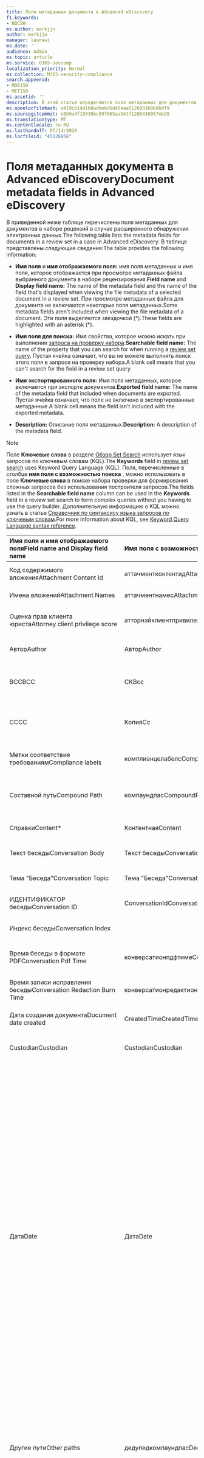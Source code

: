 ```yaml
---
title: Поля метаданных документа в Advanced eDiscovery
f1.keywords:
- NOCSH
ms.author: markjjo
author: markjjo
manager: laurawi
ms.date: ''
audience: Admin
ms.topic: article
ms.service: O365-seccomp
localization_priority: Normal
ms.collection: M365-security-compliance
search.appverid:
- MOE150
- MET150
ms.assetid: ''
description: В этой статье определяются поля метаданных для документов в наборе проверки в случае Advanced eDiscovery в Microsoft 365.
ms.openlocfilehash: e419cb14d1b0adbebd6d45aaa5120933b060bdf9
ms.sourcegitcommit: e8b9a4f18330bc09f665aa941f1286436057eb28
ms.translationtype: MT
ms.contentlocale: ru-RU
ms.lasthandoff: 07/14/2020
ms.locfileid: "45126956"
---
```

# <a name="document-metadata-fields-in-advanced-ediscovery"></a><span data-ttu-id="93da4-103">Поля метаданных документа в Advanced eDiscovery</span><span class="sxs-lookup"><span data-stu-id="93da4-103">Document metadata fields in Advanced eDiscovery</span></span>

<span data-ttu-id="93da4-104">В приведенной ниже таблице перечислены поля метаданных для документов в наборе рецензий в случае расширенного обнаружения электронных данных.</span><span class="sxs-lookup"><span data-stu-id="93da4-104">The following table lists the metadata fields for documents in a review set in a case in Advanced eDiscovery.</span></span> <span data-ttu-id="93da4-105">В таблице представлены следующие сведения:</span><span class="sxs-lookup"><span data-stu-id="93da4-105">The table provides the following information:</span></span>

- <span data-ttu-id="93da4-106">**Имя поля** и **имя отображаемого поля:** имя поля метаданных и имя поля, которое отображается при просмотре метаданных файла выбранного документа в наборе рецензирования.</span><span class="sxs-lookup"><span data-stu-id="93da4-106">**Field name** and **Display field name:** The name of the metadata field and the name of the field that's displayed when viewing the file metadata of a selected document in a review set.</span></span> <span data-ttu-id="93da4-107">При просмотре метаданных файла для документа не включаются некоторые поля метаданных.</span><span class="sxs-lookup"><span data-stu-id="93da4-107">Some metadata fields aren't included when viewing the file metadata of a document.</span></span> <span data-ttu-id="93da4-108">Эти поля выделяются звездочкой (\*).</span><span class="sxs-lookup"><span data-stu-id="93da4-108">These fields are highlighted with an asterisk (\*).</span></span>

- <span data-ttu-id="93da4-109">**Имя поля для поиска:** Имя свойства, которое можно искать при выполнении [запроса на проверку набора](review-set-search.md).</span><span class="sxs-lookup"><span data-stu-id="93da4-109">**Searchable field name:** The name of the property that you can search for when running a [review set query](review-set-search.md).</span></span> <span data-ttu-id="93da4-110">Пустая ячейка означает, что вы не можете выполнять поиск этого поля в запросе на проверку набора.</span><span class="sxs-lookup"><span data-stu-id="93da4-110">A blank cell means that you can't search for the field in a review set query.</span></span>

- <span data-ttu-id="93da4-111">**Имя экспортированного поля:** Имя поля метаданных, которое включается при экспорте документов.</span><span class="sxs-lookup"><span data-stu-id="93da4-111">**Exported field name:** The name of the metadata field that included when documents are exported.</span></span>  <span data-ttu-id="93da4-112">Пустая ячейка означает, что поле не включено в экспортированные метаданные.</span><span class="sxs-lookup"><span data-stu-id="93da4-112">A blank cell means the field isn't included with the exported metadata.</span></span>

- <span data-ttu-id="93da4-113">**Description:** Описание поля метаданных.</span><span class="sxs-lookup"><span data-stu-id="93da4-113">**Description:** A description of the metadata field.</span></span>

> [!NOTE]
> <span data-ttu-id="93da4-114">Поле **Ключевые слова** в разделе [Обзор Set Search](https://docs.microsoft.com/microsoft-365/compliance/review-set-search) использует язык запросов по ключевым словам (KQL).</span><span class="sxs-lookup"><span data-stu-id="93da4-114">The **Keywords** field in [review set search](https://docs.microsoft.com/microsoft-365/compliance/review-set-search) uses Keyword Query Language (KQL).</span></span> <span data-ttu-id="93da4-115">Поля, перечисленные в столбце **имя поля с возможностью поиска** , можно использовать в поле **Ключевые слова** в поиске набора проверки для формирования сложных запросов без использования построителя запросов.</span><span class="sxs-lookup"><span data-stu-id="93da4-115">The fields listed in the **Searchable field name** column can be used in the **Keywords** field in a review set search to form complex queries without you having to use the query builder.</span></span> <span data-ttu-id="93da4-116">Дополнительную информацию о KQL можно узнать в статье [Справочник по синтаксису языка запросов по ключевым словам](https://go.microsoft.com/fwlink/?LinkId=269603).</span><span class="sxs-lookup"><span data-stu-id="93da4-116">For more information about KQL, see [Keyword Query Language syntax reference](https://go.microsoft.com/fwlink/?LinkId=269603).</span></span>

|<span data-ttu-id="93da4-117">**Имя поля** и **имя отображаемого поля**</span><span class="sxs-lookup"><span data-stu-id="93da4-117">**Field name** and **Display field name**</span></span>|<span data-ttu-id="93da4-118">**Имя поля с возможностью поиска**</span><span class="sxs-lookup"><span data-stu-id="93da4-118">**Searchable field name**</span></span>|<span data-ttu-id="93da4-119">**Имя экспортируемого поля**</span><span class="sxs-lookup"><span data-stu-id="93da4-119">**Exported field name**</span></span>|<span data-ttu-id="93da4-120">**Описание**</span><span class="sxs-lookup"><span data-stu-id="93da4-120">**Description**</span></span>|
|:-----|:-----|:-----|:-----|
|<span data-ttu-id="93da4-121">Код содержимого вложения</span><span class="sxs-lookup"><span data-stu-id="93da4-121">Attachment Content Id</span></span>|<span data-ttu-id="93da4-122">аттачментконтентид</span><span class="sxs-lookup"><span data-stu-id="93da4-122">AttachmentContentId</span></span>||<span data-ttu-id="93da4-123">Идентификатор содержимого вложения элемента.</span><span class="sxs-lookup"><span data-stu-id="93da4-123">Attachment content Id of the item.</span></span>|
|<span data-ttu-id="93da4-124">Имена вложений</span><span class="sxs-lookup"><span data-stu-id="93da4-124">Attachment Names</span></span>|<span data-ttu-id="93da4-125">аттачментнамес</span><span class="sxs-lookup"><span data-stu-id="93da4-125">AttachmentNames</span></span>|<span data-ttu-id="93da4-126">Attachment_Names</span><span class="sxs-lookup"><span data-stu-id="93da4-126">Attachment_Names</span></span>|<span data-ttu-id="93da4-127">Список имен вложений.</span><span class="sxs-lookup"><span data-stu-id="93da4-127">List of names of attachments.</span></span>|
|<span data-ttu-id="93da4-128">Оценка прав клиента юриста</span><span class="sxs-lookup"><span data-stu-id="93da4-128">Attorney client privilege score</span></span>|<span data-ttu-id="93da4-129">атторнэйклиентпривилежескоре</span><span class="sxs-lookup"><span data-stu-id="93da4-129">AttorneyClientPrivilegeScore</span></span>||<span data-ttu-id="93da4-130">Юрист — Оценка контента модели прав клиентов.</span><span class="sxs-lookup"><span data-stu-id="93da4-130">Attorney-client privilege model content score.</span></span>|
|<span data-ttu-id="93da4-131">Автор</span><span class="sxs-lookup"><span data-stu-id="93da4-131">Author</span></span>|<span data-ttu-id="93da4-132">Автор</span><span class="sxs-lookup"><span data-stu-id="93da4-132">Author</span></span>|<span data-ttu-id="93da4-133">Doc_authors</span><span class="sxs-lookup"><span data-stu-id="93da4-133">Doc_authors</span></span>|<span data-ttu-id="93da4-134">Автор из метаданных документа.</span><span class="sxs-lookup"><span data-stu-id="93da4-134">Author from the document metadata.</span></span>|
|<span data-ttu-id="93da4-135">BCC</span><span class="sxs-lookup"><span data-stu-id="93da4-135">BCC</span></span>|<span data-ttu-id="93da4-136">СК</span><span class="sxs-lookup"><span data-stu-id="93da4-136">Bcc</span></span>|<span data-ttu-id="93da4-137">Email_bcc</span><span class="sxs-lookup"><span data-stu-id="93da4-137">Email_bcc</span></span>|<span data-ttu-id="93da4-138">Поле "СК" для типов сообщений.</span><span class="sxs-lookup"><span data-stu-id="93da4-138">Bcc field for message types.</span></span> <span data-ttu-id="93da4-139">Формат — \*\*DisplayName \<SMTPAddress> \*\*.</span><span class="sxs-lookup"><span data-stu-id="93da4-139">Format is **DisplayName \<SMTPAddress>**.</span></span>|
|<span data-ttu-id="93da4-140">CC</span><span class="sxs-lookup"><span data-stu-id="93da4-140">CC</span></span>|<span data-ttu-id="93da4-141">Копия</span><span class="sxs-lookup"><span data-stu-id="93da4-141">Cc</span></span>|<span data-ttu-id="93da4-142">Email_cc</span><span class="sxs-lookup"><span data-stu-id="93da4-142">Email_cc</span></span>|<span data-ttu-id="93da4-143">Поле "копия" для типов сообщений.</span><span class="sxs-lookup"><span data-stu-id="93da4-143">Cc field for message types.</span></span> <span data-ttu-id="93da4-144">Формат — \*\*DisplayName \<SMTPAddress> \*\*.</span><span class="sxs-lookup"><span data-stu-id="93da4-144">Format is **DisplayName \<SMTPAddress>**.</span></span>|
|<span data-ttu-id="93da4-145">Метки соответствия требованиям</span><span class="sxs-lookup"><span data-stu-id="93da4-145">Compliance labels</span></span>|<span data-ttu-id="93da4-146">комплианцелабелс</span><span class="sxs-lookup"><span data-stu-id="93da4-146">ComplianceLabels</span></span>|<span data-ttu-id="93da4-147">Compliance_labels</span><span class="sxs-lookup"><span data-stu-id="93da4-147">Compliance_labels</span></span>|<span data-ttu-id="93da4-148">[Метки хранения](retention.md) применены к содержимому в Office 365.</span><span class="sxs-lookup"><span data-stu-id="93da4-148">[Retention labels](retention.md) applied to content in Office 365.</span></span>|
|<span data-ttu-id="93da4-149">Составной путь</span><span class="sxs-lookup"><span data-stu-id="93da4-149">Compound Path</span></span>|<span data-ttu-id="93da4-150">компаундпас</span><span class="sxs-lookup"><span data-stu-id="93da4-150">CompoundPath</span></span>|<span data-ttu-id="93da4-151">Compound_path</span><span class="sxs-lookup"><span data-stu-id="93da4-151">Compound_path</span></span>|<span data-ttu-id="93da4-152">Доступный для человека путь, который описывает источник элемента.</span><span class="sxs-lookup"><span data-stu-id="93da4-152">Human readable path that describes the source of the item.</span></span>|
|<span data-ttu-id="93da4-153">Справки</span><span class="sxs-lookup"><span data-stu-id="93da4-153">Content\*</span></span>|<span data-ttu-id="93da4-154">Контентная</span><span class="sxs-lookup"><span data-stu-id="93da4-154">Content</span></span>||<span data-ttu-id="93da4-155">Извлеченный текст элемента.</span><span class="sxs-lookup"><span data-stu-id="93da4-155">Extracted text of the item.</span></span>|
|<span data-ttu-id="93da4-156">Текст беседы</span><span class="sxs-lookup"><span data-stu-id="93da4-156">Conversation Body</span></span>|<span data-ttu-id="93da4-157">Текст беседы</span><span class="sxs-lookup"><span data-stu-id="93da4-157">Conversation Body</span></span>||<span data-ttu-id="93da4-158">Текст беседы элемента.</span><span class="sxs-lookup"><span data-stu-id="93da4-158">Conversation body of the item.</span></span>|
|<span data-ttu-id="93da4-159">Тема "Беседа"</span><span class="sxs-lookup"><span data-stu-id="93da4-159">Conversation Topic</span></span>|<span data-ttu-id="93da4-160">Тема "Беседа"</span><span class="sxs-lookup"><span data-stu-id="93da4-160">Conversation Topic</span></span>||<span data-ttu-id="93da4-161">Раздел "Беседа" элемента.</span><span class="sxs-lookup"><span data-stu-id="93da4-161">Conversation topic of the item.</span></span>|
|<span data-ttu-id="93da4-162">ИДЕНТИФИКАТОР беседы</span><span class="sxs-lookup"><span data-stu-id="93da4-162">Conversation ID</span></span>|<span data-ttu-id="93da4-163">ConversationId</span><span class="sxs-lookup"><span data-stu-id="93da4-163">ConversationId</span></span>|<span data-ttu-id="93da4-164">Conversation_ID</span><span class="sxs-lookup"><span data-stu-id="93da4-164">Conversation_ID</span></span>|<span data-ttu-id="93da4-165">Идентификатор беседы из сообщения.</span><span class="sxs-lookup"><span data-stu-id="93da4-165">Conversation Id from the message.</span></span>|
|<span data-ttu-id="93da4-166">Индекс беседы</span><span class="sxs-lookup"><span data-stu-id="93da4-166">Conversation Index</span></span>||<span data-ttu-id="93da4-167">Conversation_index</span><span class="sxs-lookup"><span data-stu-id="93da4-167">Conversation_index</span></span>|<span data-ttu-id="93da4-168">Индекс беседы из сообщения.</span><span class="sxs-lookup"><span data-stu-id="93da4-168">Conversation index from the message.</span></span>|
|<span data-ttu-id="93da4-169">Время беседы в формате PDF</span><span class="sxs-lookup"><span data-stu-id="93da4-169">Conversation Pdf Time</span></span>|<span data-ttu-id="93da4-170">конверсатионпдфтиме</span><span class="sxs-lookup"><span data-stu-id="93da4-170">ConversationPdfTime</span></span>||<span data-ttu-id="93da4-171">Дата создания PDF-версии беседы.</span><span class="sxs-lookup"><span data-stu-id="93da4-171">Date when the PDF version of the conversation was created.</span></span>|
|<span data-ttu-id="93da4-172">Время записи исправления беседы</span><span class="sxs-lookup"><span data-stu-id="93da4-172">Conversation Redaction Burn Time</span></span>|<span data-ttu-id="93da4-173">конверсатионредактионбурнтиме</span><span class="sxs-lookup"><span data-stu-id="93da4-173">ConversationRedactionBurnTime</span></span>||<span data-ttu-id="93da4-174">Дата создания PDF-версии беседы для чата.</span><span class="sxs-lookup"><span data-stu-id="93da4-174">Date when the PDF version of the conversation was created for Chat.</span></span>|
|<span data-ttu-id="93da4-175">Дата создания документа</span><span class="sxs-lookup"><span data-stu-id="93da4-175">Document date created</span></span>|<span data-ttu-id="93da4-176">CreatedTime</span><span class="sxs-lookup"><span data-stu-id="93da4-176">CreatedTime</span></span>|<span data-ttu-id="93da4-177">Doc_date_created</span><span class="sxs-lookup"><span data-stu-id="93da4-177">Doc_date_created</span></span>|<span data-ttu-id="93da4-178">Создание даты из метаданных документа.</span><span class="sxs-lookup"><span data-stu-id="93da4-178">Create date from document metadata.</span></span>|
|<span data-ttu-id="93da4-179">Custodian</span><span class="sxs-lookup"><span data-stu-id="93da4-179">Custodian</span></span>|<span data-ttu-id="93da4-180">Custodian</span><span class="sxs-lookup"><span data-stu-id="93da4-180">Custodian</span></span>|<span data-ttu-id="93da4-181">Custodian</span><span class="sxs-lookup"><span data-stu-id="93da4-181">Custodian</span></span>|<span data-ttu-id="93da4-182">Имя хранитель, с которым связан элемент.</span><span class="sxs-lookup"><span data-stu-id="93da4-182">Name of the custodian the item was associated with.</span></span>|
|<span data-ttu-id="93da4-183">Дата</span><span class="sxs-lookup"><span data-stu-id="93da4-183">Date</span></span>|<span data-ttu-id="93da4-184">Дата</span><span class="sxs-lookup"><span data-stu-id="93da4-184">Date</span></span>|<span data-ttu-id="93da4-185">Дата</span><span class="sxs-lookup"><span data-stu-id="93da4-185">Date</span></span>|<span data-ttu-id="93da4-186">Date — это вычисляемое поле, зависящее от типа файла.</span><span class="sxs-lookup"><span data-stu-id="93da4-186">Date is a computed field that depends on the file type.</span></span><br /><br /><span data-ttu-id="93da4-187">Электронная почта: Дата отправки</span><span class="sxs-lookup"><span data-stu-id="93da4-187">Email: Sent date</span></span><br /><span data-ttu-id="93da4-188">Вложения электронной почты: Дата последнего изменения документа; если она недоступна, Дата отправки родительского объекта</span><span class="sxs-lookup"><span data-stu-id="93da4-188">Email attachments: Last modified date of the document;if not available, the parent's Sent date</span></span><br /><span data-ttu-id="93da4-189">Внедренные документы: Дата последнего изменения документа; Если этот параметр недоступен, Дата последнего изменения родительского элемента</span><span class="sxs-lookup"><span data-stu-id="93da4-189">Embedded documents: Last modified date of the document; if not available, the parent's last modified date</span></span><br /><span data-ttu-id="93da4-190">Документы SPO (включает современные вложения): Дата последнего изменения SharePoint; Если этот параметр недоступен, Дата последнего изменения документов</span><span class="sxs-lookup"><span data-stu-id="93da4-190">SPO documents (includes modern attachments): SharePoint Last modified date; if not available, the documents last modified date</span></span><br /><span data-ttu-id="93da4-191">Документы, не относящиеся к Office 365: Дата последнего изменения</span><span class="sxs-lookup"><span data-stu-id="93da4-191">Non-Office 365 documents: Last modified date</span></span><br /><span data-ttu-id="93da4-192">Собрания: Дата начала собрания</span><span class="sxs-lookup"><span data-stu-id="93da4-192">Meetings: Meeting start date</span></span><br /><span data-ttu-id="93da4-193">Голосовая почта: Дата отправки</span><span class="sxs-lookup"><span data-stu-id="93da4-193">VoiceMail: Sent date</span></span><br /><span data-ttu-id="93da4-194">Мгновенные сообщения: Дата отправки</span><span class="sxs-lookup"><span data-stu-id="93da4-194">IM: Sent date</span></span>|
|<span data-ttu-id="93da4-195">Другие пути</span><span class="sxs-lookup"><span data-stu-id="93da4-195">Other paths</span></span>|<span data-ttu-id="93da4-196">дедупедкомпаундпас</span><span class="sxs-lookup"><span data-stu-id="93da4-196">Dedupedcompoundpath</span></span>|<span data-ttu-id="93da4-197">Deduped_compound_path</span><span class="sxs-lookup"><span data-stu-id="93da4-197">Deduped_compound_path</span></span>|<span data-ttu-id="93da4-198">Список составных путей документов, которые являются точными дубликатами (электронная почта: на основе контента, документов: на основе хеша).</span><span class="sxs-lookup"><span data-stu-id="93da4-198">List of compound paths of documents that are exact duplicates (email: based on content, documents: based on hash).</span></span>|
|<span data-ttu-id="93da4-199">Другие custodians</span><span class="sxs-lookup"><span data-stu-id="93da4-199">Other custodians</span></span>|<span data-ttu-id="93da4-200">дедупедкустодианс</span><span class="sxs-lookup"><span data-stu-id="93da4-200">DedupedCustodians</span></span>|<span data-ttu-id="93da4-201">Deduped_custodians</span><span class="sxs-lookup"><span data-stu-id="93da4-201">Deduped_custodians</span></span>|<span data-ttu-id="93da4-202">Список custodians документов, которые являются точными дубликатами (для сообщений электронной почты на основе содержимого, в зависимости от хеша).</span><span class="sxs-lookup"><span data-stu-id="93da4-202">List of custodians of documents that are exact duplicates (for email, based on content; for documents, based on hash).</span></span>|
|<span data-ttu-id="93da4-203">Другие идентификаторы файлов</span><span class="sxs-lookup"><span data-stu-id="93da4-203">Other file IDs</span></span>|<span data-ttu-id="93da4-204">дедупедфилеидс</span><span class="sxs-lookup"><span data-stu-id="93da4-204">DedupedFileIds</span></span>|<span data-ttu-id="93da4-205">Deduped_file_IDs</span><span class="sxs-lookup"><span data-stu-id="93da4-205">Deduped_file_IDs</span></span>|<span data-ttu-id="93da4-206">Список идентификаторов документов, которые являются точными дубликатами (для сообщений электронной почты на основе содержимого, в зависимости от хеша).</span><span class="sxs-lookup"><span data-stu-id="93da4-206">List of file IDs of documents that are exact duplicates (for email, based on content; for documents, based on hash).</span></span>|
|<span data-ttu-id="93da4-207">Комментарии к документам</span><span class="sxs-lookup"><span data-stu-id="93da4-207">Document comments</span></span>|<span data-ttu-id="93da4-208">доккомментс</span><span class="sxs-lookup"><span data-stu-id="93da4-208">DocComments</span></span>|<span data-ttu-id="93da4-209">Doc_comments</span><span class="sxs-lookup"><span data-stu-id="93da4-209">Doc_comments</span></span>|<span data-ttu-id="93da4-210">Комментарии из метаданных документа.</span><span class="sxs-lookup"><span data-stu-id="93da4-210">Comments from the document metadata.</span></span>|
|<span data-ttu-id="93da4-211">Организация документа</span><span class="sxs-lookup"><span data-stu-id="93da4-211">Document company</span></span>||<span data-ttu-id="93da4-212">Doc_company</span><span class="sxs-lookup"><span data-stu-id="93da4-212">Doc_company</span></span>|<span data-ttu-id="93da4-213">Организация из метаданных документа.</span><span class="sxs-lookup"><span data-stu-id="93da4-213">Company from the document metadata.</span></span>|
|<span data-ttu-id="93da4-214">ДоЦиндекс \*</span><span class="sxs-lookup"><span data-stu-id="93da4-214">DocIndex\*</span></span>|||<span data-ttu-id="93da4-215">Индекс в семействе.</span><span class="sxs-lookup"><span data-stu-id="93da4-215">The index in the family.</span></span> <span data-ttu-id="93da4-216">**-1** или **0** означает, что это корневой каталог.</span><span class="sxs-lookup"><span data-stu-id="93da4-216">**-1** or **0** means it is the root.</span></span>|
|<span data-ttu-id="93da4-217">Ключевые слова документа</span><span class="sxs-lookup"><span data-stu-id="93da4-217">Document keywords</span></span>||<span data-ttu-id="93da4-218">Doc_keywords</span><span class="sxs-lookup"><span data-stu-id="93da4-218">Doc_keywords</span></span>|<span data-ttu-id="93da4-219">Ключевые слова из метаданных документа.</span><span class="sxs-lookup"><span data-stu-id="93da4-219">Keywords from the document metadata.</span></span>|
|<span data-ttu-id="93da4-220">Автор изменений в документе</span><span class="sxs-lookup"><span data-stu-id="93da4-220">Document modified by</span></span>||<span data-ttu-id="93da4-221">Doc_modified_by</span><span class="sxs-lookup"><span data-stu-id="93da4-221">Doc_modified_by</span></span>|<span data-ttu-id="93da4-222">Дата последнего изменения от метаданных документа.</span><span class="sxs-lookup"><span data-stu-id="93da4-222">Last modified date by from document metadata.</span></span>|
|<span data-ttu-id="93da4-223">Версия документа</span><span class="sxs-lookup"><span data-stu-id="93da4-223">Document Revision</span></span>||<span data-ttu-id="93da4-224">Doc_revision</span><span class="sxs-lookup"><span data-stu-id="93da4-224">Doc_revision</span></span>|<span data-ttu-id="93da4-225">Редакция из метаданных документа.</span><span class="sxs-lookup"><span data-stu-id="93da4-225">Revision from the document metadata.</span></span>|
|<span data-ttu-id="93da4-226">Тема документа</span><span class="sxs-lookup"><span data-stu-id="93da4-226">Document subject</span></span>||<span data-ttu-id="93da4-227">Doc_subject</span><span class="sxs-lookup"><span data-stu-id="93da4-227">Doc_subject</span></span>|<span data-ttu-id="93da4-228">Тема из метаданных документа.</span><span class="sxs-lookup"><span data-stu-id="93da4-228">Subject from the document metadata.</span></span>|
|<span data-ttu-id="93da4-229">Шаблон документа</span><span class="sxs-lookup"><span data-stu-id="93da4-229">Document template</span></span>||<span data-ttu-id="93da4-230">Doc_template</span><span class="sxs-lookup"><span data-stu-id="93da4-230">Doc_template</span></span>|<span data-ttu-id="93da4-231">Шаблон из метаданных документа.</span><span class="sxs-lookup"><span data-stu-id="93da4-231">Template from the document metadata.</span></span>|
|<span data-ttu-id="93da4-232">Тема "главный"</span><span class="sxs-lookup"><span data-stu-id="93da4-232">Dominant theme</span></span>|<span data-ttu-id="93da4-233">доминантсеме</span><span class="sxs-lookup"><span data-stu-id="93da4-233">DominantTheme</span></span>|<span data-ttu-id="93da4-234">Dominant_theme</span><span class="sxs-lookup"><span data-stu-id="93da4-234">Dominant_theme</span></span>|<span data-ttu-id="93da4-235">Тема, рассчитанная для аналитики.</span><span class="sxs-lookup"><span data-stu-id="93da4-235">Dominant theme as calculated for analytics.</span></span>|
|<span data-ttu-id="93da4-236">Повторяющееся подмножество</span><span class="sxs-lookup"><span data-stu-id="93da4-236">Duplicate subset</span></span>||<span data-ttu-id="93da4-237">Duplicate_subset</span><span class="sxs-lookup"><span data-stu-id="93da4-237">Duplicate_subset</span></span>|<span data-ttu-id="93da4-238">Идентификатор группы для точных повторов.</span><span class="sxs-lookup"><span data-stu-id="93da4-238">Group ID for exact duplicates.</span></span>|
|<span data-ttu-id="93da4-239">Емаилактион \*</span><span class="sxs-lookup"><span data-stu-id="93da4-239">EmailAction\*</span></span>||<span data-ttu-id="93da4-240">Email_action</span><span class="sxs-lookup"><span data-stu-id="93da4-240">Email_action</span></span>|<span data-ttu-id="93da4-241">Значения: **None**, **Reply**или **Forward**; в соответствии со строкой темы сообщения.</span><span class="sxs-lookup"><span data-stu-id="93da4-241">Values are **None**, **Reply**, or **Forward**; based on the subject line of a message.</span></span>|
|<span data-ttu-id="93da4-242">Уведомление о доставке электронной почты</span><span class="sxs-lookup"><span data-stu-id="93da4-242">Email Delivery Receipt</span></span>||<span data-ttu-id="93da4-243">Email_delivery_receipt</span><span class="sxs-lookup"><span data-stu-id="93da4-243">Email_delivery_receipt</span></span>|<span data-ttu-id="93da4-244">Адрес электронной почты, указанный в заголовках Интернета для уведомления о доставке.</span><span class="sxs-lookup"><span data-stu-id="93da4-244">Email address supplied in Internet Headers for delivery receipt.</span></span>|
|<span data-ttu-id="93da4-245">Importance</span><span class="sxs-lookup"><span data-stu-id="93da4-245">Importance</span></span>|<span data-ttu-id="93da4-246">емаилимпортанце</span><span class="sxs-lookup"><span data-stu-id="93da4-246">EmailImportance</span></span>|<span data-ttu-id="93da4-247">Email_importance</span><span class="sxs-lookup"><span data-stu-id="93da4-247">Email_importance</span></span>|<span data-ttu-id="93da4-248">Важность сообщения: **0** — мин; **1** — обычный; **2** — высокий</span><span class="sxs-lookup"><span data-stu-id="93da4-248">Importance of the message: **0** - Low; **1** - Normal; **2** - High</span></span>|
|<span data-ttu-id="93da4-249">Емаиллевел \*</span><span class="sxs-lookup"><span data-stu-id="93da4-249">EmailLevel\*</span></span>||<span data-ttu-id="93da4-250">Email_level</span><span class="sxs-lookup"><span data-stu-id="93da4-250">Email_level</span></span>|<span data-ttu-id="93da4-251">Указывает уровень сообщения в цепочке электронной почты, к которой он принадлежит; вложения наследуют значение родительского сообщения.</span><span class="sxs-lookup"><span data-stu-id="93da4-251">Indicates a message's level within the email thread it belongs to; attachments inherit its parent message's value.</span></span>|
|<span data-ttu-id="93da4-252">Идентификатор сообщения электронной почты</span><span class="sxs-lookup"><span data-stu-id="93da4-252">Email Message Id</span></span>||<span data-ttu-id="93da4-253">Email_message_ID</span><span class="sxs-lookup"><span data-stu-id="93da4-253">Email_message_ID</span></span>|<span data-ttu-id="93da4-254">Идентификатор сообщения Интернета из сообщения.</span><span class="sxs-lookup"><span data-stu-id="93da4-254">Internet message Id from the message.</span></span>|
|<span data-ttu-id="93da4-255">Емаилреадрецеипт \*</span><span class="sxs-lookup"><span data-stu-id="93da4-255">EmailReadReceipt\*</span></span>||<span data-ttu-id="93da4-256">Email_read_receipt</span><span class="sxs-lookup"><span data-stu-id="93da4-256">Email_read_receipt</span></span>|<span data-ttu-id="93da4-257">Адрес электронной почты, указанный в заголовках Интернета для уведомления о прочтении.</span><span class="sxs-lookup"><span data-stu-id="93da4-257">Email address supplied in Internet Headers for read receipt.</span></span>|
|<span data-ttu-id="93da4-258">Защита электронной почты</span><span class="sxs-lookup"><span data-stu-id="93da4-258">Email Security</span></span>|<span data-ttu-id="93da4-259">емаилсекурити</span><span class="sxs-lookup"><span data-stu-id="93da4-259">EmailSecurity</span></span>|<span data-ttu-id="93da4-260">Email_security</span><span class="sxs-lookup"><span data-stu-id="93da4-260">Email_security</span></span>|<span data-ttu-id="93da4-261">Параметр безопасности сообщения: **0** — нет; **1** — подписан; **2** — зашифровано; **3** — зашифровано и подписано.</span><span class="sxs-lookup"><span data-stu-id="93da4-261">Security setting of the message: **0** - None; **1** - Signed; **2** -  Encrypted; **3** -  Encrypted and signed.</span></span>|
|<span data-ttu-id="93da4-262">Чувствительность электронной почты</span><span class="sxs-lookup"><span data-stu-id="93da4-262">Email Sensitivity</span></span>|<span data-ttu-id="93da4-263">емаилсенситивити</span><span class="sxs-lookup"><span data-stu-id="93da4-263">EmailSensitivity</span></span>|<span data-ttu-id="93da4-264">email_sensitivity</span><span class="sxs-lookup"><span data-stu-id="93da4-264">email_sensitivity</span></span>|<span data-ttu-id="93da4-265">Параметр учета сообщения: **0** — нет; **1** персональный; **2** — частный; **3** — компаниконфидентиал.</span><span class="sxs-lookup"><span data-stu-id="93da4-265">Sensitivity setting of the message: **0** - None; **1** Personal; **2** - Private; **3** - CompanyConfidential.</span></span>|
|<span data-ttu-id="93da4-266">Набор электронной почты</span><span class="sxs-lookup"><span data-stu-id="93da4-266">Email set</span></span>|<span data-ttu-id="93da4-267">Почтовые подпочты</span><span class="sxs-lookup"><span data-stu-id="93da4-267">EmailSet</span></span>|<span data-ttu-id="93da4-268">Email_set</span><span class="sxs-lookup"><span data-stu-id="93da4-268">Email_set</span></span>|<span data-ttu-id="93da4-269">Идентификатор группы для всех сообщений в одном наборе электронной почты.</span><span class="sxs-lookup"><span data-stu-id="93da4-269">Group ID for all messages in the same email set.</span></span>|
|<span data-ttu-id="93da4-270">Емаилсреад \*</span><span class="sxs-lookup"><span data-stu-id="93da4-270">EmailThread\*</span></span>||<span data-ttu-id="93da4-271">Email_thread</span><span class="sxs-lookup"><span data-stu-id="93da4-271">Email_thread</span></span>|<span data-ttu-id="93da4-272">Позиция сообщения в наборе электронной почты; состоит из идентификаторов узлов из корня к текущему сообщению и разделены точками (.).</span><span class="sxs-lookup"><span data-stu-id="93da4-272">Position of the message within the email set; consists of node IDs from the root to the current message and are separated by periods (.).</span></span>|
|<span data-ttu-id="93da4-273">Извлеченный тип контента</span><span class="sxs-lookup"><span data-stu-id="93da4-273">Extracted content type</span></span>||<span data-ttu-id="93da4-274">Extracted_content_type</span><span class="sxs-lookup"><span data-stu-id="93da4-274">Extracted_content_type</span></span>|<span data-ttu-id="93da4-275">Извлеченный тип контента в виде типа MIME; Например, **image/jpeg**</span><span class="sxs-lookup"><span data-stu-id="93da4-275">Extracted content type, in the form of mime type; for example, **image/jpeg**</span></span>|
|<span data-ttu-id="93da4-276">Екстрактедтекстленгс \*</span><span class="sxs-lookup"><span data-stu-id="93da4-276">ExtractedTextLength\*</span></span>||<span data-ttu-id="93da4-277">Extracted_text_length</span><span class="sxs-lookup"><span data-stu-id="93da4-277">Extracted_text_length</span></span>|<span data-ttu-id="93da4-278">Количество символов в извлеченном тексте.</span><span class="sxs-lookup"><span data-stu-id="93da4-278">Number of characters in the extracted text.</span></span>|
|<span data-ttu-id="93da4-279">Выдача очков с учетом соответствия продукта 1 \*</span><span class="sxs-lookup"><span data-stu-id="93da4-279">Family relevance score Case issue 1\*</span></span>||<span data-ttu-id="93da4-280">Family_relevance_score_case_issue_1</span><span class="sxs-lookup"><span data-stu-id="93da4-280">Family_relevance_score_case_issue_1</span></span>|<span data-ttu-id="93da4-281">Показатель релевантности для продукта с учетом случая 1 от релевантности.</span><span class="sxs-lookup"><span data-stu-id="93da4-281">Family relevance score Case issue 1 from Relevance.</span></span>|
|<span data-ttu-id="93da4-282">Фамилидупликатесет \*</span><span class="sxs-lookup"><span data-stu-id="93da4-282">FamilyDuplicateSet\*</span></span>||<span data-ttu-id="93da4-283">Family_duplicate_set</span><span class="sxs-lookup"><span data-stu-id="93da4-283">Family_duplicate_set</span></span>|<span data-ttu-id="93da4-284">Числовой идентификатор для семейств, которые являются точными дубликатами друг друга (одинаковым контентом и всеми вложениями).</span><span class="sxs-lookup"><span data-stu-id="93da4-284">Numeric identifier for families that are exact duplicates of each other (same content and all the same attachments).</span></span>|
|<span data-ttu-id="93da4-285">ИДЕНТИФИКАТОР семейства</span><span class="sxs-lookup"><span data-stu-id="93da4-285">Family ID</span></span>|<span data-ttu-id="93da4-286">FamilyId</span><span class="sxs-lookup"><span data-stu-id="93da4-286">FamilyId</span></span>|<span data-ttu-id="93da4-287">Family_ID</span><span class="sxs-lookup"><span data-stu-id="93da4-287">Family_ID</span></span>|<span data-ttu-id="93da4-288">Идентификатор семейства объединяет все элементы; для электронной почты сюда входят сообщения и все вложения; для документов это включает документ и все внедренные элементы.</span><span class="sxs-lookup"><span data-stu-id="93da4-288">Family Id groups together all items; for email, this includes the message and all attachments; for documents, this includes the document and any embedded items.</span></span>|
|<span data-ttu-id="93da4-289">Размер семейства</span><span class="sxs-lookup"><span data-stu-id="93da4-289">Family Size</span></span>||<span data-ttu-id="93da4-290">Family_size</span><span class="sxs-lookup"><span data-stu-id="93da4-290">Family_size</span></span>|<span data-ttu-id="93da4-291">Число документов в семействе.</span><span class="sxs-lookup"><span data-stu-id="93da4-291">Number of documents in the family.</span></span>|
|<span data-ttu-id="93da4-292">Ошибка оценки релевантности файлов 1 \*</span><span class="sxs-lookup"><span data-stu-id="93da4-292">File relevance score Case issue 1\*</span></span>||<span data-ttu-id="93da4-293">File_relevance_score_case_issue_1</span><span class="sxs-lookup"><span data-stu-id="93da4-293">File_relevance_score_case_issue_1</span></span>|<span data-ttu-id="93da4-294">Показатель релевантности файлов с учетом случая 1 от релевантности.</span><span class="sxs-lookup"><span data-stu-id="93da4-294">File relevance score Case issue 1 from Relevance.</span></span>|
|<span data-ttu-id="93da4-295">Класс File</span><span class="sxs-lookup"><span data-stu-id="93da4-295">File class</span></span>|<span data-ttu-id="93da4-296">филекласс</span><span class="sxs-lookup"><span data-stu-id="93da4-296">FileClass</span></span>|<span data-ttu-id="93da4-297">File_class</span><span class="sxs-lookup"><span data-stu-id="93da4-297">File_class</span></span>|<span data-ttu-id="93da4-298">Для контента из SharePoint и OneDrive: **Document**; для контента из Exchange: **Электронная почта** или **вложение**.</span><span class="sxs-lookup"><span data-stu-id="93da4-298">For content from SharePoint and OneDrive: **Document**; for content from Exchange: **Email** or **Attachment**.</span></span>|
|<span data-ttu-id="93da4-299">Идентификатор файла</span><span class="sxs-lookup"><span data-stu-id="93da4-299">File ID</span></span>|<span data-ttu-id="93da4-300">FileId</span><span class="sxs-lookup"><span data-stu-id="93da4-300">FileId</span></span>|<span data-ttu-id="93da4-301">File_ID</span><span class="sxs-lookup"><span data-stu-id="93da4-301">File_ID</span></span>|<span data-ttu-id="93da4-302">Уникальный идентификатор документа в случае.</span><span class="sxs-lookup"><span data-stu-id="93da4-302">Document identifier unique within the case.</span></span>|
|<span data-ttu-id="93da4-303">Дата создания файловой системы</span><span class="sxs-lookup"><span data-stu-id="93da4-303">File system date created</span></span>||<span data-ttu-id="93da4-304">File_system_date_created</span><span class="sxs-lookup"><span data-stu-id="93da4-304">File_system_date_created</span></span>|<span data-ttu-id="93da4-305">Дата создания из файловой системы (применяется только к данным, не относящимся к Office 365).</span><span class="sxs-lookup"><span data-stu-id="93da4-305">Created date from file system (only applies to non-Office 365 data).</span></span>|
|<span data-ttu-id="93da4-306">Изменена дата файловой системы</span><span class="sxs-lookup"><span data-stu-id="93da4-306">File system date modified</span></span>||<span data-ttu-id="93da4-307">File_system_date_modified</span><span class="sxs-lookup"><span data-stu-id="93da4-307">File_system_date_modified</span></span>|<span data-ttu-id="93da4-308">Дата изменения из файловой системы (применяется только к данным, не относящимся к Office 365).</span><span class="sxs-lookup"><span data-stu-id="93da4-308">Modified date from file system (only applies to non-Office 365 data).</span></span>|
|<span data-ttu-id="93da4-309">Тип файла</span><span class="sxs-lookup"><span data-stu-id="93da4-309">File Type</span></span>|<span data-ttu-id="93da4-310">FileType</span><span class="sxs-lookup"><span data-stu-id="93da4-310">FileType</span></span>||<span data-ttu-id="93da4-311">Тип файла элемента в соответствии с расширением файла.</span><span class="sxs-lookup"><span data-stu-id="93da4-311">File type of the item based on file extension.</span></span>|
|<span data-ttu-id="93da4-312">Имеет вложение</span><span class="sxs-lookup"><span data-stu-id="93da4-312">Has attachment</span></span>|<span data-ttu-id="93da4-313">HasAttachment</span><span class="sxs-lookup"><span data-stu-id="93da4-313">HasAttachment</span></span>|<span data-ttu-id="93da4-314">Email_has_attachment</span><span class="sxs-lookup"><span data-stu-id="93da4-314">Email_has_attachment</span></span>|<span data-ttu-id="93da4-315">Указывает, содержит ли сообщение вложения.</span><span class="sxs-lookup"><span data-stu-id="93da4-315">Indicates whether or not the message has attachments.</span></span>|
|<span data-ttu-id="93da4-316">Имеет юрист</span><span class="sxs-lookup"><span data-stu-id="93da4-316">Has attorney</span></span>|<span data-ttu-id="93da4-317">хасатторнэй</span><span class="sxs-lookup"><span data-stu-id="93da4-317">HasAttorney</span></span>||<span data-ttu-id="93da4-318">**True** , когда по крайней мере один из участников обнаруживается в списке юрист; в противном случае — значение **false**.</span><span class="sxs-lookup"><span data-stu-id="93da4-318">**True** when at least one of the participants is found in the attorney list; otherwise, the value is **False**.</span></span>|
|<span data-ttu-id="93da4-319">Хастекст \*</span><span class="sxs-lookup"><span data-stu-id="93da4-319">HasText\*</span></span>||<span data-ttu-id="93da4-320">Has_text</span><span class="sxs-lookup"><span data-stu-id="93da4-320">Has_text</span></span>|<span data-ttu-id="93da4-321">Указывает, содержит ли элемент текст; возможные значения: **true** и **false**.</span><span class="sxs-lookup"><span data-stu-id="93da4-321">Indicates whether or not the item has text; possible values are **True** and **False**.</span></span>|
|<span data-ttu-id="93da4-322">Неизменяемый идентификатор</span><span class="sxs-lookup"><span data-stu-id="93da4-322">Immutable ID</span></span>||<span data-ttu-id="93da4-323">Immutable_ID</span><span class="sxs-lookup"><span data-stu-id="93da4-323">Immutable_ID</span></span>|<span data-ttu-id="93da4-324">Этот идентификатор используется для уникальной идентификации документа в наборе рецензирования.</span><span class="sxs-lookup"><span data-stu-id="93da4-324">This Id is used to uniquely identify a document within a review set.</span></span> <span data-ttu-id="93da4-325">Это поле нельзя использовать в поиске набора проверки, и идентификатор невозможно использовать для доступа к документу в собственном расположении.</span><span class="sxs-lookup"><span data-stu-id="93da4-325">This field can't be used in a review set search and the Id can't be used to access a document in its native location.</span></span>|
|<span data-ttu-id="93da4-326">Инклюзивный тип</span><span class="sxs-lookup"><span data-stu-id="93da4-326">Inclusive type</span></span>|<span data-ttu-id="93da4-327">инклусиветипе</span><span class="sxs-lookup"><span data-stu-id="93da4-327">InclusiveType</span></span>|<span data-ttu-id="93da4-328">Inclusive_type</span><span class="sxs-lookup"><span data-stu-id="93da4-328">Inclusive_type</span></span>|<span data-ttu-id="93da4-329">Инклюзивный тип, рассчитанный для аналитики: **0** — не включительно; **1** включительно; **2** – включительно минус; **3** — включающая копия.</span><span class="sxs-lookup"><span data-stu-id="93da4-329">Inclusive type calculated for analytics: **0** - not inclusive; **1** - inclusive; **2** - inclusive minus; **3** - inclusive copy.</span></span>|
|<span data-ttu-id="93da4-330">В качестве ответа на идентификатор</span><span class="sxs-lookup"><span data-stu-id="93da4-330">In Reply To Id</span></span>||<span data-ttu-id="93da4-331">In_reply_to_ID</span><span class="sxs-lookup"><span data-stu-id="93da4-331">In_reply_to_ID</span></span>|<span data-ttu-id="93da4-332">В поле ответить на идентификатор из сообщения.</span><span class="sxs-lookup"><span data-stu-id="93da4-332">In reply to Id from the message.</span></span>|
|<span data-ttu-id="93da4-333">Является представителем</span><span class="sxs-lookup"><span data-stu-id="93da4-333">Is Representative</span></span>|<span data-ttu-id="93da4-334">Торговый представитель</span><span class="sxs-lookup"><span data-stu-id="93da4-334">IsRepresentative</span></span>|<span data-ttu-id="93da4-335">Is_representative</span><span class="sxs-lookup"><span data-stu-id="93da4-335">Is_representative</span></span>|<span data-ttu-id="93da4-336">Один документ в каждом наборе точных дубликатов отмечается как представитель.</span><span class="sxs-lookup"><span data-stu-id="93da4-336">One document in every set of exact duplicates is marked as representative.</span></span>|
|<span data-ttu-id="93da4-337">Класс элемента</span><span class="sxs-lookup"><span data-stu-id="93da4-337">Item class</span></span>|<span data-ttu-id="93da4-338">ItemClass</span><span class="sxs-lookup"><span data-stu-id="93da4-338">ItemClass</span></span>|<span data-ttu-id="93da4-339">Item_class</span><span class="sxs-lookup"><span data-stu-id="93da4-339">Item_class</span></span>|<span data-ttu-id="93da4-340">Класс элемента, предоставляемый Exchange Server; Например, **IPM. Note (Примечание** )</span><span class="sxs-lookup"><span data-stu-id="93da4-340">Item class supplied by exchange server; for example, **IPM.Note**</span></span>|
|<span data-ttu-id="93da4-341">Дата последнего изменения</span><span class="sxs-lookup"><span data-stu-id="93da4-341">Last modified date</span></span>|<span data-ttu-id="93da4-342">LastModifiedDate</span><span class="sxs-lookup"><span data-stu-id="93da4-342">LastModifiedDate</span></span>|<span data-ttu-id="93da4-343">Doc_date_modified</span><span class="sxs-lookup"><span data-stu-id="93da4-343">Doc_date_modified</span></span>|<span data-ttu-id="93da4-344">Дата последнего изменения из метаданных документа.</span><span class="sxs-lookup"><span data-stu-id="93da4-344">Last modified date from document metadata.</span></span>|
|<span data-ttu-id="93da4-345">Идентификатор загрузки</span><span class="sxs-lookup"><span data-stu-id="93da4-345">Load ID</span></span>|<span data-ttu-id="93da4-346">лоадид</span><span class="sxs-lookup"><span data-stu-id="93da4-346">LoadId</span></span>|<span data-ttu-id="93da4-347">Load_ID</span><span class="sxs-lookup"><span data-stu-id="93da4-347">Load_ID</span></span>|<span data-ttu-id="93da4-348">Идентификатор набора нагрузок, в который был добавлен элемент в набор рецензирования.</span><span class="sxs-lookup"><span data-stu-id="93da4-348">The Id of the load set in which the item was added to a review set.</span></span>|
|<span data-ttu-id="93da4-349">Местоположение</span><span class="sxs-lookup"><span data-stu-id="93da4-349">Location</span></span>|<span data-ttu-id="93da4-350">Местоположение</span><span class="sxs-lookup"><span data-stu-id="93da4-350">Location</span></span>|<span data-ttu-id="93da4-351">Местоположение</span><span class="sxs-lookup"><span data-stu-id="93da4-351">Location</span></span>|<span data-ttu-id="93da4-352">Строка, указывающая тип расположения, из которого были получены документы.</span><span class="sxs-lookup"><span data-stu-id="93da4-352">String that indicates the type of location that documents were sourced from.</span></span><br /><br /><span data-ttu-id="93da4-353">**Импортированные** данные, не относящиеся к Office 365</span><span class="sxs-lookup"><span data-stu-id="93da4-353">**Imported Data** - Non-Office 365 data</span></span><br /><span data-ttu-id="93da4-354">**Teams** — Microsoft Teams</span><span class="sxs-lookup"><span data-stu-id="93da4-354">**Teams** - Microsoft Teams</span></span><br /><span data-ttu-id="93da4-355">Почтовые ящики **Exchange**</span><span class="sxs-lookup"><span data-stu-id="93da4-355">**Exchange** - Exchange mailboxes</span></span><br /><span data-ttu-id="93da4-356">**SharePoint** — сайты SharePoint</span><span class="sxs-lookup"><span data-stu-id="93da4-356">**SharePoint** - SharePoint sites</span></span><br /><span data-ttu-id="93da4-357">**Onedrive** — учетные записи onedrive</span><span class="sxs-lookup"><span data-stu-id="93da4-357">**OneDrive** - OneDrive accounts</span></span>|
|<span data-ttu-id="93da4-358">Имя расположения</span><span class="sxs-lookup"><span data-stu-id="93da4-358">Location name</span></span>|<span data-ttu-id="93da4-359">локатионнаме</span><span class="sxs-lookup"><span data-stu-id="93da4-359">LocationName</span></span>|<span data-ttu-id="93da4-360">Location_name</span><span class="sxs-lookup"><span data-stu-id="93da4-360">Location_name</span></span>|<span data-ttu-id="93da4-361">Строка, определяющая источник элемента.</span><span class="sxs-lookup"><span data-stu-id="93da4-361">String that identifies the source of the item.</span></span> <span data-ttu-id="93da4-362">Для Exchange это будет SMTP-адрес почтового ящика; для SharePoint и OneDrive URL-адрес семейства веб-сайтов.</span><span class="sxs-lookup"><span data-stu-id="93da4-362">For exchange, this will be the SMTP address of the mailbox; for SharePoint and OneDrive, the URL for the site collection.</span></span>|
|<span data-ttu-id="93da4-363">Помечен как представитель</span><span class="sxs-lookup"><span data-stu-id="93da4-363">Marked as representative</span></span>|<span data-ttu-id="93da4-364">маркасрепресентативе</span><span class="sxs-lookup"><span data-stu-id="93da4-364">MarkAsRepresentative</span></span>||<span data-ttu-id="93da4-365">Один документ из каждого набора точных дубликатов помечен как представители.</span><span class="sxs-lookup"><span data-stu-id="93da4-365">One document from each set of exact duplicates is marked as representatives.</span></span>|
|<span data-ttu-id="93da4-366">Отмечена как предваряющая ситуация с тегом 1 \*</span><span class="sxs-lookup"><span data-stu-id="93da4-366">Marked as pre tagged Case issue 1\*</span></span>||<span data-ttu-id="93da4-367">Marked_as_pre_tagged_Case_issue_1</span><span class="sxs-lookup"><span data-stu-id="93da4-367">Marked_as_pre_tagged_Case_issue_1</span></span>|<span data-ttu-id="93da4-368">Отмечена как предваряющая ситуация с учетом регистра 1 от релевантности.</span><span class="sxs-lookup"><span data-stu-id="93da4-368">Marked as pre-tagged Case issue 1 from Relevance.</span></span>|
|<span data-ttu-id="93da4-369">Отмечена как Начальная ошибка случая 1 \*</span><span class="sxs-lookup"><span data-stu-id="93da4-369">Marked as seed Case issue 1\*</span></span>||<span data-ttu-id="93da4-370">Marked_as_seed_Case_issue_1</span><span class="sxs-lookup"><span data-stu-id="93da4-370">Marked_as_seed_Case_issue_1</span></span>|<span data-ttu-id="93da4-371">Отмечена как Начальная ошибка случая 1 от релевантности.</span><span class="sxs-lookup"><span data-stu-id="93da4-371">Marked as seed Case issue 1 from Relevance.</span></span>|
|<span data-ttu-id="93da4-372">Дата окончания собрания</span><span class="sxs-lookup"><span data-stu-id="93da4-372">Meeting End Date</span></span>|<span data-ttu-id="93da4-373">митинженддате</span><span class="sxs-lookup"><span data-stu-id="93da4-373">MeetingEndDate</span></span>|<span data-ttu-id="93da4-374">Meeting_end_date</span><span class="sxs-lookup"><span data-stu-id="93da4-374">Meeting_end_date</span></span>|<span data-ttu-id="93da4-375">Дата окончания собрания для собраний.</span><span class="sxs-lookup"><span data-stu-id="93da4-375">Meeting end date for meetings.</span></span>|
|<span data-ttu-id="93da4-376">Дата начала собрания</span><span class="sxs-lookup"><span data-stu-id="93da4-376">Meeting Start Date</span></span>|<span data-ttu-id="93da4-377">митингстартдате</span><span class="sxs-lookup"><span data-stu-id="93da4-377">MeetingStartDate</span></span>|<span data-ttu-id="93da4-378">Meeting_start_date</span><span class="sxs-lookup"><span data-stu-id="93da4-378">Meeting_start_date</span></span>|<span data-ttu-id="93da4-379">Дата начала собрания для собраний.</span><span class="sxs-lookup"><span data-stu-id="93da4-379">Meeting start date for meetings.</span></span>|
|<span data-ttu-id="93da4-380">Вид сообщения</span><span class="sxs-lookup"><span data-stu-id="93da4-380">Message kind</span></span>|<span data-ttu-id="93da4-381">мессажекинд</span><span class="sxs-lookup"><span data-stu-id="93da4-381">MessageKind</span></span>|<span data-ttu-id="93da4-382">Message_kind</span><span class="sxs-lookup"><span data-stu-id="93da4-382">Message_kind</span></span>|<span data-ttu-id="93da4-383">Тип искомого сообщения.</span><span class="sxs-lookup"><span data-stu-id="93da4-383">The type of message to search for.</span></span> <span data-ttu-id="93da4-384">Возможные значения: \*\* <br /> <br /> Контакты <br /> Документация <br /> электронной почты <br /> екстерналдата <br /> факсы <br /> журналы обмена мгновенными сообщениями <br /> <br /> <br /> microsoftteams\*\* (Возвращает элементы из чатов, собраний и звонков в Microsoft Teams) \*\* <br /> заметки о <br /> записях <br /> рссфидс <br /> tasks <br /> голосовой почты\*\*</span><span class="sxs-lookup"><span data-stu-id="93da4-384">Possible values: **<br /><br />contacts <br />docs <br />email <br />externaldata <br />faxes <br />im <br />journals <br />meetings <br />microsoftteams** (returns items from chats, meetings, and calls in Microsoft Teams) **<br />notes <br />posts <br />rssfeeds <br />tasks <br />voicemail**</span></span>| 
|<span data-ttu-id="93da4-385">Собственное расширение</span><span class="sxs-lookup"><span data-stu-id="93da4-385">Native Extension</span></span>|<span data-ttu-id="93da4-386">нативикстенсион</span><span class="sxs-lookup"><span data-stu-id="93da4-386">NativeExtension</span></span>|<span data-ttu-id="93da4-387">Native_extension</span><span class="sxs-lookup"><span data-stu-id="93da4-387">Native_extension</span></span>|<span data-ttu-id="93da4-388">Собственное расширение элемента.</span><span class="sxs-lookup"><span data-stu-id="93da4-388">Native extension of the item.</span></span>|
|<span data-ttu-id="93da4-389">Собственное имя файла</span><span class="sxs-lookup"><span data-stu-id="93da4-389">Native file name</span></span>|<span data-ttu-id="93da4-390">нативефиленаме</span><span class="sxs-lookup"><span data-stu-id="93da4-390">NativeFileName</span></span>|<span data-ttu-id="93da4-391">Native_file_name</span><span class="sxs-lookup"><span data-stu-id="93da4-391">Native_file_name</span></span>|<span data-ttu-id="93da4-392">Собственное имя файла элемента.</span><span class="sxs-lookup"><span data-stu-id="93da4-392">Native file name of the item.</span></span>|
|<span data-ttu-id="93da4-393">NativeMD5</span><span class="sxs-lookup"><span data-stu-id="93da4-393">NativeMD5</span></span>||<span data-ttu-id="93da4-394">Native_MD5</span><span class="sxs-lookup"><span data-stu-id="93da4-394">Native_MD5</span></span>|<span data-ttu-id="93da4-395">Хеш MD5 (128-разрядное значение хэша) файлового потока.</span><span class="sxs-lookup"><span data-stu-id="93da4-395">MD5 hash (128-bit hash value) of the file stream.</span></span>|
|<span data-ttu-id="93da4-396">NativeSHA256</span><span class="sxs-lookup"><span data-stu-id="93da4-396">NativeSHA256</span></span>||<span data-ttu-id="93da4-397">Native_SHA_256</span><span class="sxs-lookup"><span data-stu-id="93da4-397">Native_SHA_256</span></span>|<span data-ttu-id="93da4-398">Хэш SHA256 (256-разрядное значение хэша) файлового потока.</span><span class="sxs-lookup"><span data-stu-id="93da4-398">SHA256 hash (256-bit hash value) of the file stream.</span></span>|
|<span data-ttu-id="93da4-399">Сортировка по ND/ET: исключение вложений</span><span class="sxs-lookup"><span data-stu-id="93da4-399">ND/ET Sort: Excluding attachments</span></span>|<span data-ttu-id="93da4-400">ндетсортексклаттач</span><span class="sxs-lookup"><span data-stu-id="93da4-400">NdEtSortExclAttach</span></span>|<span data-ttu-id="93da4-401">ND_ET_sort_excl_attach</span><span class="sxs-lookup"><span data-stu-id="93da4-401">ND_ET_sort_excl_attach</span></span>|<span data-ttu-id="93da4-402">Объединение набора почтовых потоков (ET) и набора NEAR-дублировать (ND).</span><span class="sxs-lookup"><span data-stu-id="93da4-402">Concatenation of the email thread (ET) set and Near-duplicate (ND) set.</span></span> <span data-ttu-id="93da4-403">Это поле используется для эффективной сортировки во время проверки.</span><span class="sxs-lookup"><span data-stu-id="93da4-403">This field is used for efficient sorting at review time.</span></span> <span data-ttu-id="93da4-404">Префикс **D** размещается до набора ND, а в качестве префикса **E** используется префикс et.</span><span class="sxs-lookup"><span data-stu-id="93da4-404">A **D** is prefixed to ND sets and an **E** is prefixed to ET sets.</span></span>|
|<span data-ttu-id="93da4-405">Сортировка по ND/ET: включение вложений</span><span class="sxs-lookup"><span data-stu-id="93da4-405">ND/ET Sort: Including attachments</span></span>|<span data-ttu-id="93da4-406">ндетсортинклаттач</span><span class="sxs-lookup"><span data-stu-id="93da4-406">NdEtSortInclAttach</span></span>|<span data-ttu-id="93da4-407">ND_ET_sort_incl_attach</span><span class="sxs-lookup"><span data-stu-id="93da4-407">ND_ET_sort_incl_attach</span></span>|<span data-ttu-id="93da4-408">Объединение набора почтовых потоков (ET) и набора NEAR-дублировать (ND).</span><span class="sxs-lookup"><span data-stu-id="93da4-408">Concatenation of an email thread (ET) set and near-duplicate (ND) set.</span></span> <span data-ttu-id="93da4-409">Это поле используется для эффективной сортировки во время проверки.</span><span class="sxs-lookup"><span data-stu-id="93da4-409">This field is used for efficient sorting at review time.</span></span> <span data-ttu-id="93da4-410">Префикс **D** размещается до набора ND, а в качестве префикса **E** используется префикс et.</span><span class="sxs-lookup"><span data-stu-id="93da4-410">A **D** is prefixed to ND sets and an **E** is prefixed to ET sets.</span></span> <span data-ttu-id="93da4-411">Каждый элемент электронной почты в наборе ET сопровождается соответствующими вложениями.</span><span class="sxs-lookup"><span data-stu-id="93da4-411">Each email item in an ET set is followed by its appropriate attachments.</span></span>|
|<span data-ttu-id="93da4-412">Выдача нормализованного показателя релевантности 1</span><span class="sxs-lookup"><span data-stu-id="93da4-412">Normalized relevance score Case issue 1</span></span>||<span data-ttu-id="93da4-413">Normalized_relevance_score_case_issue_1</span><span class="sxs-lookup"><span data-stu-id="93da4-413">Normalized_relevance_score_case_issue_1</span></span>|<span data-ttu-id="93da4-414">Выдача нормализованного показателя релевантности 1 из релевантности.</span><span class="sxs-lookup"><span data-stu-id="93da4-414">Normalized relevance score Case issue 1 from Relevance.</span></span>|
|<span data-ttu-id="93da4-415">Авторы O365</span><span class="sxs-lookup"><span data-stu-id="93da4-415">O365 authors</span></span>||<span data-ttu-id="93da4-416">O365_authors</span><span class="sxs-lookup"><span data-stu-id="93da4-416">O365_authors</span></span>|<span data-ttu-id="93da4-417">Автор из SharePoint.</span><span class="sxs-lookup"><span data-stu-id="93da4-417">Author from SharePoint.</span></span>|
|<span data-ttu-id="93da4-418">O365, созданный пользователем</span><span class="sxs-lookup"><span data-stu-id="93da4-418">O365 created by</span></span>||<span data-ttu-id="93da4-419">O365_created_by</span><span class="sxs-lookup"><span data-stu-id="93da4-419">O365_created_by</span></span>|<span data-ttu-id="93da4-420">Создано из SharePoint.</span><span class="sxs-lookup"><span data-stu-id="93da4-420">Created by from SharePoint.</span></span>|
|<span data-ttu-id="93da4-421">Создана Дата O365</span><span class="sxs-lookup"><span data-stu-id="93da4-421">O365 date created</span></span>||<span data-ttu-id="93da4-422">O365_date_created</span><span class="sxs-lookup"><span data-stu-id="93da4-422">O365_date_created</span></span>|<span data-ttu-id="93da4-423">Дата создания из SharePoint.</span><span class="sxs-lookup"><span data-stu-id="93da4-423">Created date from SharePoint.</span></span>|
|<span data-ttu-id="93da4-424">Измененная дата O365</span><span class="sxs-lookup"><span data-stu-id="93da4-424">O365 date modified</span></span>||<span data-ttu-id="93da4-425">O365_date_modified</span><span class="sxs-lookup"><span data-stu-id="93da4-425">O365_date_modified</span></span>|<span data-ttu-id="93da4-426">Дата последнего изменения из SharePoint.</span><span class="sxs-lookup"><span data-stu-id="93da4-426">Last modified date from SharePoint.</span></span>|
|<span data-ttu-id="93da4-427">Автор Office 365</span><span class="sxs-lookup"><span data-stu-id="93da4-427">O365 modified by</span></span>||<span data-ttu-id="93da4-428">O365_modified_by</span><span class="sxs-lookup"><span data-stu-id="93da4-428">O365_modified_by</span></span>|<span data-ttu-id="93da4-429">Изменено из SharePoint.</span><span class="sxs-lookup"><span data-stu-id="93da4-429">Modified by from SharePoint.</span></span>|
|<span data-ttu-id="93da4-430">Родительский идентификатор</span><span class="sxs-lookup"><span data-stu-id="93da4-430">Parent ID</span></span>|<span data-ttu-id="93da4-431">ParentId</span><span class="sxs-lookup"><span data-stu-id="93da4-431">ParentId</span></span>|<span data-ttu-id="93da4-432">Parent_ID</span><span class="sxs-lookup"><span data-stu-id="93da4-432">Parent_ID</span></span>|<span data-ttu-id="93da4-433">Идентификатор родителя элемента.</span><span class="sxs-lookup"><span data-stu-id="93da4-433">Id of the item's parent.</span></span>|
|<span data-ttu-id="93da4-434">ParentNode</span><span class="sxs-lookup"><span data-stu-id="93da4-434">ParentNode</span></span>||<span data-ttu-id="93da4-435">Parent_node</span><span class="sxs-lookup"><span data-stu-id="93da4-435">Parent_node</span></span>|<span data-ttu-id="93da4-436">Ближайшее предыдущее сообщение электронной почты в цепочке сообщений электронной почты.</span><span class="sxs-lookup"><span data-stu-id="93da4-436">The closest preceding email message in the email thread.</span></span>|
|<span data-ttu-id="93da4-437">Родительский путь</span><span class="sxs-lookup"><span data-stu-id="93da4-437">Parent path</span></span>|<span data-ttu-id="93da4-438">парентпас</span><span class="sxs-lookup"><span data-stu-id="93da4-438">ParentPath</span></span>|<span data-ttu-id="93da4-439">Parent_path</span><span class="sxs-lookup"><span data-stu-id="93da4-439">Parent_path</span></span>|<span data-ttu-id="93da4-440">Составной путь прямого родителя элемента.</span><span class="sxs-lookup"><span data-stu-id="93da4-440">Compound path of the direct parent of the item.</span></span>|
|<span data-ttu-id="93da4-441">Домены участников</span><span class="sxs-lookup"><span data-stu-id="93da4-441">Participant domains</span></span>|<span data-ttu-id="93da4-442">партиЦипантдомаинс</span><span class="sxs-lookup"><span data-stu-id="93da4-442">ParticipantDomains</span></span>|<span data-ttu-id="93da4-443">Email_participant_domains</span><span class="sxs-lookup"><span data-stu-id="93da4-443">Email_participant_domains</span></span>|<span data-ttu-id="93da4-444">Список всех доменов участников сообщения.</span><span class="sxs-lookup"><span data-stu-id="93da4-444">List of all domains of participants of a message.</span></span>|
|<span data-ttu-id="93da4-445">Participants</span><span class="sxs-lookup"><span data-stu-id="93da4-445">Participants</span></span>|<span data-ttu-id="93da4-446">Participants</span><span class="sxs-lookup"><span data-stu-id="93da4-446">Participants</span></span>|<span data-ttu-id="93da4-447">Email_participants</span><span class="sxs-lookup"><span data-stu-id="93da4-447">Email_participants</span></span>|<span data-ttu-id="93da4-448">Список всех участников сообщения; Например, "отправитель", "Кому", "копия" или "СК".</span><span class="sxs-lookup"><span data-stu-id="93da4-448">List of all participants of a message; for example, Sender, To, Cc, Bcc.</span></span>|
|<span data-ttu-id="93da4-449">Идентификатор сведения</span><span class="sxs-lookup"><span data-stu-id="93da4-449">Pivot ID</span></span>|<span data-ttu-id="93da4-450">пивотид</span><span class="sxs-lookup"><span data-stu-id="93da4-450">PivotId</span></span>|<span data-ttu-id="93da4-451">Pivot_ID</span><span class="sxs-lookup"><span data-stu-id="93da4-451">Pivot_ID</span></span>|<span data-ttu-id="93da4-452">ИДЕНТИФИКАТОР сводной таблицы.</span><span class="sxs-lookup"><span data-stu-id="93da4-452">The ID of a pivot.</span></span>|
|<span data-ttu-id="93da4-453">Потенциально привилегированный</span><span class="sxs-lookup"><span data-stu-id="93da4-453">Potentially privileged</span></span>|<span data-ttu-id="93da4-454">потентиаллипривилежед</span><span class="sxs-lookup"><span data-stu-id="93da4-454">PotentiallyPrivileged</span></span>|<span data-ttu-id="93da4-455">Potentially_privileged</span><span class="sxs-lookup"><span data-stu-id="93da4-455">Potentially_privileged</span></span>|<span data-ttu-id="93da4-456">True, если модель обнаружения доверенных прав клиентов считает потенциально привилегированным документом</span><span class="sxs-lookup"><span data-stu-id="93da4-456">True if attorney-client privilege detection model considers the document potentially privileged</span></span>|
|<span data-ttu-id="93da4-457">Состояние обработки</span><span class="sxs-lookup"><span data-stu-id="93da4-457">Processing status</span></span>|<span data-ttu-id="93da4-458">процессингстатус</span><span class="sxs-lookup"><span data-stu-id="93da4-458">ProcessingStatus</span></span>|<span data-ttu-id="93da4-459">Error_code</span><span class="sxs-lookup"><span data-stu-id="93da4-459">Error_code</span></span>|<span data-ttu-id="93da4-460">Состояние обработки после добавления элемента в набор рецензирования.</span><span class="sxs-lookup"><span data-stu-id="93da4-460">Processing status after the item was added to a review set.</span></span>|
|<span data-ttu-id="93da4-461">Прочесть процент с учетом регистра 1</span><span class="sxs-lookup"><span data-stu-id="93da4-461">Read percent Case issue 1</span></span>||<span data-ttu-id="93da4-462">Read_percent_Case_issue_1</span><span class="sxs-lookup"><span data-stu-id="93da4-462">Read_percent_Case_issue_1</span></span>|<span data-ttu-id="93da4-463">Прочтите процентное соотношение с ситуациями 1 от релевантности.</span><span class="sxs-lookup"><span data-stu-id="93da4-463">Read percent Case issue 1 from Relevance.</span></span>|
|<span data-ttu-id="93da4-464">Чтение процентилей</span><span class="sxs-lookup"><span data-stu-id="93da4-464">Read percentile</span></span>|<span data-ttu-id="93da4-465">реадперцентиле</span><span class="sxs-lookup"><span data-stu-id="93da4-465">ReadPercentile</span></span>||<span data-ttu-id="93da4-466">Чтение процентиля для документа на основе релевантности.</span><span class="sxs-lookup"><span data-stu-id="93da4-466">Read percentile for the document based on Relevance.</span></span>|
|<span data-ttu-id="93da4-467">Количество получателей</span><span class="sxs-lookup"><span data-stu-id="93da4-467">Recipient Count</span></span>||<span data-ttu-id="93da4-468">Recipient_count</span><span class="sxs-lookup"><span data-stu-id="93da4-468">Recipient_count</span></span>|<span data-ttu-id="93da4-469">Количество получателей сообщения.</span><span class="sxs-lookup"><span data-stu-id="93da4-469">Number of recipients in the message.</span></span>|
|<span data-ttu-id="93da4-470">Домены получателей</span><span class="sxs-lookup"><span data-stu-id="93da4-470">Recipient domains</span></span>|<span data-ttu-id="93da4-471">реЦипиентдомаинс</span><span class="sxs-lookup"><span data-stu-id="93da4-471">RecipientDomains</span></span>|<span data-ttu-id="93da4-472">Email_recipient_domains</span><span class="sxs-lookup"><span data-stu-id="93da4-472">Email_recipient_domains</span></span>|<span data-ttu-id="93da4-473">Список всех доменов получателей сообщения.</span><span class="sxs-lookup"><span data-stu-id="93da4-473">List of all domains of recipients of a message.</span></span>|
|<span data-ttu-id="93da4-474">Recipients</span><span class="sxs-lookup"><span data-stu-id="93da4-474">Recipients</span></span>|<span data-ttu-id="93da4-475">Recipients</span><span class="sxs-lookup"><span data-stu-id="93da4-475">Recipients</span></span>|<span data-ttu-id="93da4-476">Email_recipients</span><span class="sxs-lookup"><span data-stu-id="93da4-476">Email_recipients</span></span>|<span data-ttu-id="93da4-477">Список всех получателей сообщения ("Кому", "копия" и "СК").</span><span class="sxs-lookup"><span data-stu-id="93da4-477">List of all recipients of a message (To, Cc, Bcc).</span></span>|
|<span data-ttu-id="93da4-478">Выдача релевантности для группы загрузки релевантности 1</span><span class="sxs-lookup"><span data-stu-id="93da4-478">Relevance load group Case issue 1</span></span>||<span data-ttu-id="93da4-479">Relevance_load_group_case_issue_1</span><span class="sxs-lookup"><span data-stu-id="93da4-479">Relevance_load_group_case_issue_1</span></span>|<span data-ttu-id="93da4-480">Выдача релевантности для группы загрузки релевантности 1 от релевантности.</span><span class="sxs-lookup"><span data-stu-id="93da4-480">Relevance load group Case issue 1 from Relevance.</span></span>|
|<span data-ttu-id="93da4-481">Описание состояния релевантности ситуация 1</span><span class="sxs-lookup"><span data-stu-id="93da4-481">Relevance status description Case issue 1</span></span>||<span data-ttu-id="93da4-482">Relevance_status_description_Case_issue_1</span><span class="sxs-lookup"><span data-stu-id="93da4-482">Relevance_status_description_Case_issue_1</span></span>|<span data-ttu-id="93da4-483">Описание состояния релевантности ситуация 1: релевантность.</span><span class="sxs-lookup"><span data-stu-id="93da4-483">Relevance status description Case issue 1 from Relevance.</span></span>|
|<span data-ttu-id="93da4-484">Вопрос с вариантом тега релевантности 1</span><span class="sxs-lookup"><span data-stu-id="93da4-484">Relevance tag Case issue 1</span></span>||<span data-ttu-id="93da4-485">Relevance_tag_case_issue_1</span><span class="sxs-lookup"><span data-stu-id="93da4-485">Relevance_tag_case_issue_1</span></span>|<span data-ttu-id="93da4-486">Вопрос с вариантом тега релевантности 1 от релевантности.</span><span class="sxs-lookup"><span data-stu-id="93da4-486">Relevance tag Case issue 1 from Relevance.</span></span>|
|<span data-ttu-id="93da4-487">Комментарий релевантности</span><span class="sxs-lookup"><span data-stu-id="93da4-487">Relevance Comment</span></span>||<span data-ttu-id="93da4-488">Relevance_comment</span><span class="sxs-lookup"><span data-stu-id="93da4-488">Relevance_comment</span></span>|<span data-ttu-id="93da4-489">Поле комментария из релевантности.</span><span class="sxs-lookup"><span data-stu-id="93da4-489">Comment field from Relevance.</span></span>|
|<span data-ttu-id="93da4-490">Показатель релевантности</span><span class="sxs-lookup"><span data-stu-id="93da4-490">Relevance score</span></span>|<span data-ttu-id="93da4-491">RelevanceScore</span><span class="sxs-lookup"><span data-stu-id="93da4-491">RelevanceScore</span></span>||<span data-ttu-id="93da4-492">Показатель релевантности документа на основе релевантности.</span><span class="sxs-lookup"><span data-stu-id="93da4-492">Relevance score of a document based on Relevance.</span></span>|
|<span data-ttu-id="93da4-493">Тег релевантности</span><span class="sxs-lookup"><span data-stu-id="93da4-493">Relevance tag</span></span>|<span data-ttu-id="93da4-494">релеванцетаг</span><span class="sxs-lookup"><span data-stu-id="93da4-494">RelevanceTag</span></span>||<span data-ttu-id="93da4-495">Показатель релевантности документа на основе релевантности.</span><span class="sxs-lookup"><span data-stu-id="93da4-495">Relevance score of a document based on Relevance.</span></span>|
|<span data-ttu-id="93da4-496">ИДЕНТИФИКАТОР представителя</span><span class="sxs-lookup"><span data-stu-id="93da4-496">Representative ID</span></span>|<span data-ttu-id="93da4-497">репресентативеид</span><span class="sxs-lookup"><span data-stu-id="93da4-497">RepresentativeId</span></span>||<span data-ttu-id="93da4-498">Числовой идентификатор каждого набора точных дубликатов.</span><span class="sxs-lookup"><span data-stu-id="93da4-498">Numeric identifier of each set of exact duplicates.</span></span>|
|<span data-ttu-id="93da4-499">Sender</span><span class="sxs-lookup"><span data-stu-id="93da4-499">Sender</span></span>|<span data-ttu-id="93da4-500">Sender</span><span class="sxs-lookup"><span data-stu-id="93da4-500">Sender</span></span>|<span data-ttu-id="93da4-501">Email_sender</span><span class="sxs-lookup"><span data-stu-id="93da4-501">Email_sender</span></span>|<span data-ttu-id="93da4-502">Поле Sender (от) для типов сообщений.</span><span class="sxs-lookup"><span data-stu-id="93da4-502">Sender (From) field for message types.</span></span> <span data-ttu-id="93da4-503">Формат — \*\*DisplayName \<SmtpAddress> \*\*.</span><span class="sxs-lookup"><span data-stu-id="93da4-503">Format is **DisplayName \<SmtpAddress>**.</span></span>|
|<span data-ttu-id="93da4-504">Отправитель или автор</span><span class="sxs-lookup"><span data-stu-id="93da4-504">Sender/Author</span></span>|<span data-ttu-id="93da4-505">сендераусор</span><span class="sxs-lookup"><span data-stu-id="93da4-505">SenderAuthor</span></span>||<span data-ttu-id="93da4-506">Вычисляемое поле, состоящее из отправителя или автора элемента.</span><span class="sxs-lookup"><span data-stu-id="93da4-506">Calculated field comprised of the sender or author of the item.</span></span>|
|<span data-ttu-id="93da4-507">домен отправителя;</span><span class="sxs-lookup"><span data-stu-id="93da4-507">Sender domain</span></span>|<span data-ttu-id="93da4-508">сендердомаин</span><span class="sxs-lookup"><span data-stu-id="93da4-508">SenderDomain</span></span>|<span data-ttu-id="93da4-509">Email_sender_domain</span><span class="sxs-lookup"><span data-stu-id="93da4-509">Email_sender_domain</span></span>|<span data-ttu-id="93da4-510">Домен отправителя.</span><span class="sxs-lookup"><span data-stu-id="93da4-510">Domain of the sender.</span></span>|
|<span data-ttu-id="93da4-511">Sent</span><span class="sxs-lookup"><span data-stu-id="93da4-511">Sent</span></span>|<span data-ttu-id="93da4-512">Sent</span><span class="sxs-lookup"><span data-stu-id="93da4-512">Sent</span></span>|<span data-ttu-id="93da4-513">Email_date_sent</span><span class="sxs-lookup"><span data-stu-id="93da4-513">Email_date_sent</span></span>|<span data-ttu-id="93da4-514">Дата отправки сообщения.</span><span class="sxs-lookup"><span data-stu-id="93da4-514">Sent date of the message.</span></span>|
|<span data-ttu-id="93da4-515">Задать порядок: включительно</span><span class="sxs-lookup"><span data-stu-id="93da4-515">Set Order: Inclusive First</span></span>|<span data-ttu-id="93da4-516">сетордеринклусивесфирст</span><span class="sxs-lookup"><span data-stu-id="93da4-516">SetOrderInclusivesFirst</span></span>|<span data-ttu-id="93da4-517">Set_order_inclusives_first</span><span class="sxs-lookup"><span data-stu-id="93da4-517">Set_order_inclusives_first</span></span>|<span data-ttu-id="93da4-518">Поле сортировки — электронная почта и вложения: Counter — хронологически; Documents: Pivot сначала обоцениваются по убыванию степени сходства.</span><span class="sxs-lookup"><span data-stu-id="93da4-518">Sorting field - email and attachments: counter-chronological; documents: pivot first then by descending similarity score.</span></span>|
|<span data-ttu-id="93da4-519">симиларитиперцент</span><span class="sxs-lookup"><span data-stu-id="93da4-519">SimilarityPercent</span></span>||<span data-ttu-id="93da4-520">Similarity_percent</span><span class="sxs-lookup"><span data-stu-id="93da4-520">Similarity_percent</span></span>|<span data-ttu-id="93da4-521">Указывает, как похожим документом является поворот вблизи от повторяющегося набора.</span><span class="sxs-lookup"><span data-stu-id="93da4-521">Indicates how similar a document is to the pivot of the near duplicate set.</span></span>|
|<span data-ttu-id="93da4-522">Исходный размер файла</span><span class="sxs-lookup"><span data-stu-id="93da4-522">Native file size</span></span>|<span data-ttu-id="93da4-523">Size</span><span class="sxs-lookup"><span data-stu-id="93da4-523">Size</span></span>|<span data-ttu-id="93da4-524">Native_size</span><span class="sxs-lookup"><span data-stu-id="93da4-524">Native_size</span></span>|<span data-ttu-id="93da4-525">Число байтов собственного элемента.</span><span class="sxs-lookup"><span data-stu-id="93da4-525">Number of bytes of the native item.</span></span>|
|<span data-ttu-id="93da4-526">Subject</span><span class="sxs-lookup"><span data-stu-id="93da4-526">Subject</span></span>|<span data-ttu-id="93da4-527">Subject</span><span class="sxs-lookup"><span data-stu-id="93da4-527">Subject</span></span>|<span data-ttu-id="93da4-528">Email_subject</span><span class="sxs-lookup"><span data-stu-id="93da4-528">Email_subject</span></span>|<span data-ttu-id="93da4-529">Тема сообщения.</span><span class="sxs-lookup"><span data-stu-id="93da4-529">Subject of the message.</span></span>|
|<span data-ttu-id="93da4-530">Тема или название</span><span class="sxs-lookup"><span data-stu-id="93da4-530">Subject/Title</span></span>|<span data-ttu-id="93da4-531">субжекттитле</span><span class="sxs-lookup"><span data-stu-id="93da4-531">SubjectTitle</span></span>||<span data-ttu-id="93da4-532">Вычисляемое поле, состоящее из темы или заголовка элемента.</span><span class="sxs-lookup"><span data-stu-id="93da4-532">Calculated field comprised of the subject or title of the item.</span></span>|
|<span data-ttu-id="93da4-533">С пометкой "ситуация 1"</span><span class="sxs-lookup"><span data-stu-id="93da4-533">Tagged by Case issue 1</span></span>||<span data-ttu-id="93da4-534">Tagged_by_Case_issue_1</span><span class="sxs-lookup"><span data-stu-id="93da4-534">Tagged_by_Case_issue_1</span></span>|<span data-ttu-id="93da4-535">Пользователь, помечающий этот документ в соответствие с выпуском Case 1 по релевантности.</span><span class="sxs-lookup"><span data-stu-id="93da4-535">User who tagged this document for Case issue 1 in Relevance.</span></span>|
|<span data-ttu-id="93da4-536">Теги</span><span class="sxs-lookup"><span data-stu-id="93da4-536">Tags</span></span>|<span data-ttu-id="93da4-537">Теги</span><span class="sxs-lookup"><span data-stu-id="93da4-537">Tags</span></span>|<span data-ttu-id="93da4-538">Теги</span><span class="sxs-lookup"><span data-stu-id="93da4-538">Tags</span></span>|<span data-ttu-id="93da4-539">Теги, применяемые в наборе рецензирования.</span><span class="sxs-lookup"><span data-stu-id="93da4-539">Tags applied in a review set.</span></span>|
|<span data-ttu-id="93da4-540">Список "темы"</span><span class="sxs-lookup"><span data-stu-id="93da4-540">Themes list</span></span>|<span data-ttu-id="93da4-541">семеслист</span><span class="sxs-lookup"><span data-stu-id="93da4-541">ThemesList</span></span>|<span data-ttu-id="93da4-542">Themes_list</span><span class="sxs-lookup"><span data-stu-id="93da4-542">Themes_list</span></span>|<span data-ttu-id="93da4-543">Список "темы", рассчитанный для аналитики.</span><span class="sxs-lookup"><span data-stu-id="93da4-543">Themes list as calculated for analytics.</span></span>|
|<span data-ttu-id="93da4-544">Title</span><span class="sxs-lookup"><span data-stu-id="93da4-544">Title</span></span>|<span data-ttu-id="93da4-545">Title</span><span class="sxs-lookup"><span data-stu-id="93da4-545">Title</span></span>|<span data-ttu-id="93da4-546">Doc_title</span><span class="sxs-lookup"><span data-stu-id="93da4-546">Doc_title</span></span>|<span data-ttu-id="93da4-547">Заголовок из метаданных документа.</span><span class="sxs-lookup"><span data-stu-id="93da4-547">Title from the document metadata.</span></span>|
|<span data-ttu-id="93da4-548">To</span><span class="sxs-lookup"><span data-stu-id="93da4-548">To</span></span>|<span data-ttu-id="93da4-549">To</span><span class="sxs-lookup"><span data-stu-id="93da4-549">To</span></span>|<span data-ttu-id="93da4-550">Email_to</span><span class="sxs-lookup"><span data-stu-id="93da4-550">Email_to</span></span>|<span data-ttu-id="93da4-551">Поле "Кому" для типов сообщений.</span><span class="sxs-lookup"><span data-stu-id="93da4-551">To field for message types.</span></span> <span data-ttu-id="93da4-552">Формат — \*\*DisplayName \<SmtpAddress> \*\*</span><span class="sxs-lookup"><span data-stu-id="93da4-552">Format is **DisplayName\<SmtpAddress>**</span></span>|
|<span data-ttu-id="93da4-553">Уникальный в наборе электронной почты</span><span class="sxs-lookup"><span data-stu-id="93da4-553">Unique in email set</span></span>|<span data-ttu-id="93da4-554">уникуеинемаилсет</span><span class="sxs-lookup"><span data-stu-id="93da4-554">UniqueInEmailSet</span></span>||<span data-ttu-id="93da4-555">**Значение false** , если в наборе электронной почты есть дубликат вложения.</span><span class="sxs-lookup"><span data-stu-id="93da4-555">**False** if there's a duplicate of the attachment in its email set.</span></span>|
|<span data-ttu-id="93da4-556">Исправлено</span><span class="sxs-lookup"><span data-stu-id="93da4-556">Was Remediated</span></span>|<span data-ttu-id="93da4-557">васремедиатед</span><span class="sxs-lookup"><span data-stu-id="93da4-557">WasRemediated</span></span>|<span data-ttu-id="93da4-558">Was_Remediated</span><span class="sxs-lookup"><span data-stu-id="93da4-558">Was_Remediated</span></span>|<span data-ttu-id="93da4-559">**True** , если элемент был исправлен; в противном случае — **значение false**.</span><span class="sxs-lookup"><span data-stu-id="93da4-559">**True** if the item was remediated, otherwise **False**.</span></span>|
|<span data-ttu-id="93da4-560">Word count</span><span class="sxs-lookup"><span data-stu-id="93da4-560">Word count</span></span>|<span data-ttu-id="93da4-561">WordCount</span><span class="sxs-lookup"><span data-stu-id="93da4-561">WordCount</span></span>|<span data-ttu-id="93da4-562">Word_count</span><span class="sxs-lookup"><span data-stu-id="93da4-562">Word_count</span></span>|<span data-ttu-id="93da4-563">Число слов в элементе.</span><span class="sxs-lookup"><span data-stu-id="93da4-563">Number of words in the item.</span></span>|
|||||

> [!NOTE]
> <span data-ttu-id="93da4-564">Дополнительные сведения о свойствах, которые можно найти для поиска при 365 поиске данных для расширенного случая обнаружения электронных данных, можно найти в статье [запросы и условия поиска для поиска контента](keyword-queries-and-search-conditions.md).</span><span class="sxs-lookup"><span data-stu-id="93da4-564">For more information about searchable properties when searching Office 365 content locations when you're collecting data for an Advanced eDiscovery case, see [Keyword queries and search conditions for Content Search](keyword-queries-and-search-conditions.md).</span></span>
